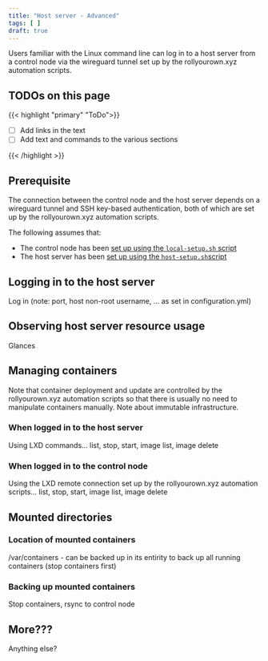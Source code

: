 ```yaml
---
title: "Host server - Advanced"
tags: [ ]
draft: true
---
```


Users familiar with the Linux command line can log in to a host server from a control node via the wireguard tunnel set up by the rollyourown.xyz automation scripts.

<!--more-->

## TODOs on this page

{{< highlight "primary" "ToDo">}}

- [ ] Add links in the text
- [ ] Add text and commands to the various sections
 
{{< /highlight >}}

## Prerequisite

The connection between the control node and the host server depends on a wireguard tunnel and SSH key-based authentication, both of which are set up by the rollyourown.xyz automation scripts.

 The following assumes that:

- The control node has been [set up using the `local-setup.sh` script](/rollyourown/tech_building_blocks/control_node/)
- The host server has been [set up using the `host-setup.sh`script](/rollyourown/tech_building_blocks/how_to_deploy/)

## Logging in to the host server

Log in (note: port, host non-root username, ... as set in configuration.yml)

## Observing host server resource usage

Glances

## Managing containers

Note that container deployment and update are controlled by the rollyourown.xyz automation scripts so that there is usually no need to manipulate containers manually. Note about immutable infrastructure.

### When logged in to the host server

Using LXD commands... list, stop, start, image list, image delete

### When logged in to the control node

Using the LXD remote connection set up by the rollyourown.xyz automation scripts... list, stop, start, image list, image delete

## Mounted directories

### Location of mounted containers

/var/containers - can be backed up in its entirity to back up all running containers (stop containers first)

### Backing up mounted containers

Stop containers, rsync to control node

## More???

Anything else?
